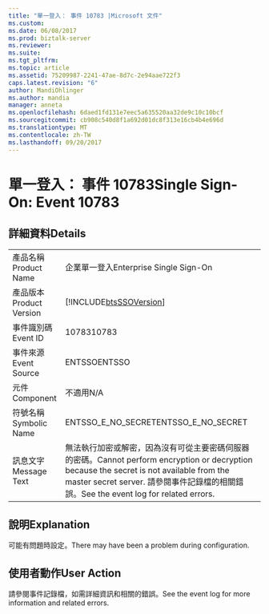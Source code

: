 ```yaml
---
title: "單一登入： 事件 10783 |Microsoft 文件"
ms.custom: 
ms.date: 06/08/2017
ms.prod: biztalk-server
ms.reviewer: 
ms.suite: 
ms.tgt_pltfrm: 
ms.topic: article
ms.assetid: 75209987-2241-47ae-8d7c-2e94aae722f3
caps.latest.revision: "6"
author: MandiOhlinger
ms.author: mandia
manager: anneta
ms.openlocfilehash: 6daed1fd131e7eec5a635520aa32de9c10c10bcf
ms.sourcegitcommit: cb908c540d8f1a692d01dc8f313e16cb4b4e696d
ms.translationtype: MT
ms.contentlocale: zh-TW
ms.lasthandoff: 09/20/2017
---
```

# <a name="single-sign-on-event-10783"></a><span data-ttu-id="bd036-102">單一登入： 事件 10783</span><span class="sxs-lookup"><span data-stu-id="bd036-102">Single Sign-On: Event 10783</span></span>
## <a name="details"></a><span data-ttu-id="bd036-103">詳細資料</span><span class="sxs-lookup"><span data-stu-id="bd036-103">Details</span></span>  
  
|||  
|-|-|  
|<span data-ttu-id="bd036-104">產品名稱</span><span class="sxs-lookup"><span data-stu-id="bd036-104">Product Name</span></span>|<span data-ttu-id="bd036-105">企業單一登入</span><span class="sxs-lookup"><span data-stu-id="bd036-105">Enterprise Single Sign-On</span></span>|  
|<span data-ttu-id="bd036-106">產品版本</span><span class="sxs-lookup"><span data-stu-id="bd036-106">Product Version</span></span>|[!INCLUDE[btsSSOVersion](../includes/btsssoversion-md.md)]|  
|<span data-ttu-id="bd036-107">事件識別碼</span><span class="sxs-lookup"><span data-stu-id="bd036-107">Event ID</span></span>|<span data-ttu-id="bd036-108">10783</span><span class="sxs-lookup"><span data-stu-id="bd036-108">10783</span></span>|  
|<span data-ttu-id="bd036-109">事件來源</span><span class="sxs-lookup"><span data-stu-id="bd036-109">Event Source</span></span>|<span data-ttu-id="bd036-110">ENTSSO</span><span class="sxs-lookup"><span data-stu-id="bd036-110">ENTSSO</span></span>|  
|<span data-ttu-id="bd036-111">元件</span><span class="sxs-lookup"><span data-stu-id="bd036-111">Component</span></span>|<span data-ttu-id="bd036-112">不適用</span><span class="sxs-lookup"><span data-stu-id="bd036-112">N/A</span></span>|  
|<span data-ttu-id="bd036-113">符號名稱</span><span class="sxs-lookup"><span data-stu-id="bd036-113">Symbolic Name</span></span>|<span data-ttu-id="bd036-114">ENTSSO_E_NO_SECRET</span><span class="sxs-lookup"><span data-stu-id="bd036-114">ENTSSO_E_NO_SECRET</span></span>|  
|<span data-ttu-id="bd036-115">訊息文字</span><span class="sxs-lookup"><span data-stu-id="bd036-115">Message Text</span></span>|<span data-ttu-id="bd036-116">無法執行加密或解密，因為沒有可從主要密碼伺服器的密碼。</span><span class="sxs-lookup"><span data-stu-id="bd036-116">Cannot perform encryption or decryption because the secret is not available from the master secret server.</span></span> <span data-ttu-id="bd036-117">請參閱事件記錄檔的相關錯誤。</span><span class="sxs-lookup"><span data-stu-id="bd036-117">See the event log for related errors.</span></span>|  
  
## <a name="explanation"></a><span data-ttu-id="bd036-118">說明</span><span class="sxs-lookup"><span data-stu-id="bd036-118">Explanation</span></span>  
 <span data-ttu-id="bd036-119">可能有問題時設定。</span><span class="sxs-lookup"><span data-stu-id="bd036-119">There may have been a problem during configuration.</span></span>  
  
## <a name="user-action"></a><span data-ttu-id="bd036-120">使用者動作</span><span class="sxs-lookup"><span data-stu-id="bd036-120">User Action</span></span>  
 <span data-ttu-id="bd036-121">請參閱事件記錄檔，如需詳細資訊和相關的錯誤。</span><span class="sxs-lookup"><span data-stu-id="bd036-121">See the event log for more information and related errors.</span></span>